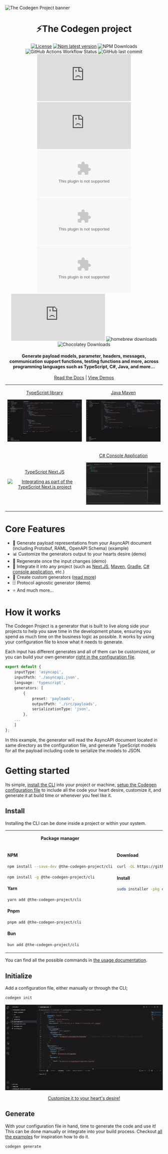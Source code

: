![The Codegen Project banner](https://github.com/user-attachments/assets/5a839f64-8ed3-49fe-84e2-899cbd7d5027)

<div align="center">

<h1>⚡️The Codegen project</h1>

[![License](https://img.shields.io/github/license/the-codegen-project/cli)](https://github.com/the-codegen-project/cli/blob/master/LICENSE)
[![Npm latest version](https://img.shields.io/npm/v/@the-codegen-project/cli)](https://www.npmjs.com/package/@the-codegen-project/cli)
![NPM Downloads](https://img.shields.io/npm/dw/%40the-codegen-project%2Fcli)
![GitHub Actions Workflow Status](https://img.shields.io/github/actions/workflow/status/the-codegen-project/cli/.github%2Fworkflows%2Fruntime-testing.yml?label=runtime%20testing)
![GitHub last commit](https://img.shields.io/github/last-commit/the-codegen-project/cli)
![GitHub Downloads (specific asset, all releases)](https://img.shields.io/github/downloads/the-codegen-project/cli/codegen.x64.pkg?label=MacOS)
![GitHub Downloads (specific asset, all releases)](https://img.shields.io/github/downloads/the-codegen-project/cli/codegen.arm64.pkg?label=MacOS)
![GitHub Downloads (specific asset, all releases)](https://img.shields.io/github/downloads/the-codegen-project/cli/codegen.x86.exe?label=Win)
![GitHub Downloads (specific asset, all releases)](https://img.shields.io/github/downloads/the-codegen-project/cli/codegen.x64.exe?label=Win)
![GitHub Downloads (specific asset, all releases)](https://img.shields.io/github/downloads/the-codegen-project/cli/codegen.tar.gz?label=Linux)
![GitHub Downloads (specific asset, all releases)](https://img.shields.io/github/downloads/the-codegen-project/cli/codegen.deb?label=Linux)
![homebrew downloads](https://img.shields.io/homebrew/installs/dm/codegen?label=Brew%20(SOON))
![Chocolatey Downloads](https://img.shields.io/chocolatey/dt/codegen?label=Chocolatey%20(SOON))

<h4>Generate payload models, parameter, headers, messages, communication support functions, testing functions and more, across programming languages such as TypeScript, C#, Java, and more...</h4>

[Read the Docs](./docs/) | [View Demos](./examples/)

</div>

<table>
  <tr>
    <td style="width:50%">
      <div style="text-align: center;">

<a href="https://github.com/the-codegen-project/cli/tree/main/examples/csharp-console">TypeScript library</a>

[![Integrating as part of the TypeScript project](./assets/videos/generate-typescript.gif)](./assets/videos/generate-typescript.gif)
      </div>
    </td>
    <td>
      <div style="text-align: center;">

<a href="https://github.com/the-codegen-project/cli/tree/main/examples/java-maven">Java Maven</a>

[![Integrating as part of the Java Maven project](./assets/videos/generate-maven.gif)](./assets/videos/generate-maven.gif)
      </div>
    </td>
  </tr>
  <tr>
    <td>
      <div style="text-align: center;">

<a href="https://github.com/the-codegen-project/cli/tree/main/examples/typescript-nextjs">TypeScript Next.JS</a>

[![Integrating as part of the TypeScript Next.js project](./assets/videos/generate-nextjs.gif)](./assets/videos/generate-nextjs.gif)
      </div>
    </td>
    <td>
      <div style="text-align: center;">

<a href="https://github.com/the-codegen-project/cli/tree/main/examples/csharp-console">C# Console Application</a>

[![Integrating as part of the C# console application](./assets/videos/generate-csharp.gif)](./assets/videos/generate-csharp.gif)
      </div>
    </td>
  </tr>
</table>

# Core Features
- 📃 Generate payload representations from your AsyncAPI document (including Protobuf, RAML, OpenAPI Schema) (example)
- 📊 Customize the generators output to your hearts desire (demo)
- 💫 Regenerate once the input changes (demo)
- 👀 Integrate it into any project (such as [Next.JS](./examples/typescript-nextjs/), [Maven](./examples/java-maven/), [Gradle](./examples/java-gradle/), [C# console application](./examples/csharp-console/), etc.)
- 💅 Create custom generators ([read more](./docs/generators/custom.md))
- 🗄️ Protocol agnostic generator (demo)
- ⭐ And much more...

# How it works
The Codegen Project is a generator that is built to live along side your projects to help you save time in the development phase, ensuring you spend as much time on the business logic as possible. It works by using your configuration file to know what it needs to generate. 

Each input has different generates and all of them can be customized, or you can build your own generator [right in the configuration file](./docs/generators/custom.md).
```ts
export default {
	inputType: 'asyncapi',
	inputPath: './asyncapi.json',
	language: 'typescript',
	generators: [
		{
			preset: 'payloads',
			outputPath: './src/payloads',
			serializationType: 'json', 
		},
    ...
	]
};
```

In this example, the generator will read the AsyncAPI document located in same directory as the configuration file, and generate TypeScript models for all the payload including code to serialize the models to JSON.

# Getting started
Its simple, [install the CLI](#install) into your project or machine, [setup the Codegen configuration file](#initialize) to include all the code your heart desire, customize it, and generate it at build time or whenever you feel like it.

## Install
Installing the CLI can be done inside a project or within your system.

<table style="table-layout: fixed;">
  <tr style="height: 50px;">
    <th>Package manager</th>
    <th>MacOS x64</th>
    <th>MacOS arm64</th>
    <th>Windows x64</th>
    <th>Windows x32</th>
    <th>Linux (Debian)</th>
    <th>Linux (Others)</th>
  </tr>
  <tr>
    <td style="vertical-align: top; min-width: 300px;">
      <div>

#### NPM

```sh
npm install --save-dev @the-codegen-project/cli

npm install -g @the-codegen-project/cli
```

#### Yarn

```sh
yarn add @the-codegen-project/cli
```

#### Pnpm

```sh
pnpm add @the-codegen-project/cli
```

#### Bun

```sh
bun add @the-codegen-project/cli
```

</div>
    </td>
    <td style="vertical-align: top;">
      <div>

#### Download
```sh
curl -OL https://github.com/the-codegen-project/cli/releases/latest/download/codegen.x64.pkg
```

#### Install
```sh
sudo installer -pkg codegen.x64.pkg -target /
```

</div>
    </td>
    <td style="vertical-align: top;">
      <div>

#### Download
```sh
curl -OL https://github.com/the-codegen-project/cli/releases/latest/download/codegen.arm64.pkg
```
#### Install

```sh
sudo installer -pkg codegen.arm64.pkg -target /
```
</div>
    </td>
    <td style="vertical-align: top;">
      <div>
<a href="https://github.com/the-codegen-project/cli/releases/latest/download/codegen.x64.exe">Download and run codegen.x64.exe</a>
</div>
    </td>
    <td style="vertical-align: top;">
      <div>
<a href="https://github.com/the-codegen-project/cli/releases/latest/download/codegen.x86.exe">Download and run codegen.x86.exe</a>
</div>
    </td>
    <td style="vertical-align: top;">
      <div>

#### Download
```sh
curl -OL https://github.com/the-codegen-project/cli/releases/latest/download/codegen.deb
```

#### Install
```sh
sudo apt install ./codegen.deb
```
</div>
    </td>
    <td style="vertical-align: top;">
      <div>

#### Download
```sh
curl -OL https://github.com/the-codegen-project/cli/releases/latest/download/codegen.tar.gz
```

#### Install

```sh
tar -xzf codegen.tar.gz
```

#### Symlink
```sh
ln -s <absolute-path>/bin/codegen /usr/local/bin/codegen
```

</div>
    </td>
  </tr>
</table>

You can find all the possible commands in [the usage documentation](./docs/usage.md).

## Initialize
Add a configuration file, either manually or through the CLI;
```sh
codegen init
```

<div align="center">


[![Initialize The Codegen Project](./assets/videos/initialize.gif)](./assets/videos/initialize.webm)

[Customize it to your heart's desire!](./docs/generators/)

</div>

## Generate
With your configuration file in hand, time to generate the code and use it! This can be done manually or integrate into your build process. Checkout [all the examples](./examples/) for inspiration how to do it.

```sh
codegen generate
```

